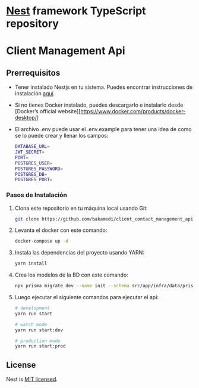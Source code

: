 
# [Nest](https://github.com/nestjs/nest) framework TypeScript repository

# Client Management Api

## Prerrequisitos

- Tener instalado Nestjs en tu sistema. Puedes encontrar instrucciones de instalación [aquí](https://docs.nestjs.com/).
- Si no tienes Docker instalado, puedes descargarlo e instalarlo desde [Docker’s official website][https://www.docker.com/products/docker-desktop/]
- El archivo .env puede usar el .env.example para tener una idea de como se lo puede crear y llenar los campos:

    ```bash
    DATABASE_URL=
    JWT_SECRET=
    PORT=
    POSTGRES_USER=
    POSTGRES_PASSWORD=
    POSTGRES_DB=
    POSTGRES_PORT=
    ```

### Pasos de Instalación

1. Clona este repositorio en tu máquina local usando Git:

    ```bash
    git clone https://github.com/bakamedi/client_contact_management_api.git
    ```

2. Levanta el docker con este comando:
    ```bash
    docker-compose up -d
    ```

2. Instala las dependencias del proyecto usando YARN:

    ```bash
    yarn install
    ```

3. Crea los modelos de la BD con este comando:

    ```bash
    npx prisma migrate dev --name init --schema src/app/infra/data/prisma
    ```

3. Luego ejecutar el siguiente comandos para ejecutar el api:

    ```bash
    # development
    yarn run start
    
    # watch mode
    yarn run start:dev
    
    # production mode
    yarn run start:prod
    ```

## License

Nest is [MIT licensed](LICENSE).
